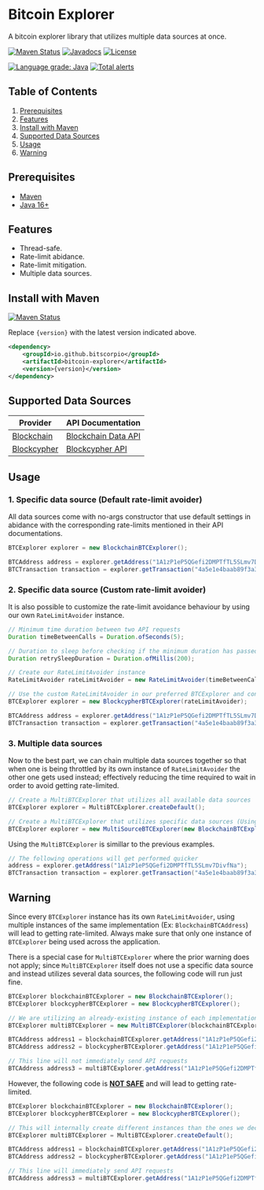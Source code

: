 # Bitcoin Explorer

A bitcoin explorer library that utilizes multiple data sources at once.

[![Maven Status](https://maven-badges.herokuapp.com/maven-central/io.github.bitscorpio/bitcoin-explorer/badge.svg?gav=true)](https://search.maven.org/artifact/io.github.bitscorpio/bitcoin-explorer/)
[![Javadocs](http://www.javadoc.io/badge/io.github.bitscorpio/bitcoin-explorer.svg)](https://www.javadoc.io/doc/io.github.bitscorpio/)
[![License](https://img.shields.io/badge/License-GPL%203.0-blue.svg)](https://www.gnu.org/licenses/gpl-3.0.en.html)

[![Language grade: Java](https://img.shields.io/lgtm/grade/java/g/BitScorpio/bitcoin-explorer.svg?logo=lgtm&logoWidth=18)](https://lgtm.com/projects/g/BitScorpio/bitcoin-explorer/context:java)
[![Total alerts](https://img.shields.io/lgtm/alerts/g/BitScorpio/bitcoin-explorer.svg?logo=lgtm&logoWidth=18)](https://lgtm.com/projects/g/BitScorpio/bitcoin-explorer/alerts/)

## Table of Contents

1. [Prerequisites](#Prerequisites)
2. [Features](#Features)
3. [Install with Maven](#Install-with-Maven)
4. [Supported Data Sources](#Supported-Data-Sources)
5. [Usage](#Usage)
6. [Warning](#Warning)

## Prerequisites

* [Maven](https://maven.apache.org/download.cgi)
* [Java 16+](https://www.oracle.com/java/technologies/downloads/)

## Features

- Thread-safe.
- Rate-limit abidance.
- Rate-limit mitigation.
- Multiple data sources.

## Install with Maven

[![Maven Status](https://maven-badges.herokuapp.com/maven-central/io.github.bitscorpio/bitcoin-explorer/badge.svg)](https://search.maven.org/artifact/io.github.bitscorpio/bitcoin-explorer/)

Replace `{version}` with the latest version indicated above.

```xml
<dependency>
    <groupId>io.github.bitscorpio</groupId>
    <artifactId>bitcoin-explorer</artifactId>
    <version>{version}</version>
</dependency>
```

## Supported Data Sources

Provider | API Documentation
------------- | -------------
[Blockchain](https://www.blockchain.com)  | [Blockchain Data API](https://www.blockchain.com/api/blockchain_api)
[Blockcypher](https://www.blockcypher.com)  | [Blockcypher API](https://www.blockcypher.com/dev/bitcoin/#introduction)

## Usage

### 1. Specific data source (Default rate-limit avoider)

All data sources come with no-args constructor that use default settings in abidance with the
corresponding rate-limits mentioned in their API documentations.

```java
BTCExplorer explorer = new BlockchainBTCExplorer();

BTCAddress address = explorer.getAddress("1A1zP1eP5QGefi2DMPTfTL5SLmv7DivfNa");
BTCTransaction transaction = explorer.getTransaction("4a5e1e4baab89f3a32518a88c31bc87f618f76673e2cc77ab2127b7afdeda33b");
```

### 2. Specific data source (Custom rate-limit avoider)

It is also possible to customize the rate-limit avoidance behaviour by using our
own `RateLimitAvoider` instance.

```java
// Minimum time duration between two API requests
Duration timeBetweenCalls = Duration.ofSeconds(5);

// Duration to sleep before checking if the minimum duration has passed
Duration retrySleepDuration = Duration.ofMillis(200);

// Create our RateLimitAvoider instance
RateLimitAvoider rateLimitAvoider = new RateLimitAvoider(timeBetweenCalls,retrySleepDuration);

// Use the custom RateLimitAvoider in our preferred BTCExplorer and continue as usual
BTCExplorer explorer = new BlockcypherBTCExplorer(rateLimitAvoider);

BTCAddress address = explorer.getAddress("1A1zP1eP5QGefi2DMPTfTL5SLmv7DivfNa");
BTCTransaction transaction = explorer.getTransaction("4a5e1e4baab89f3a32518a88c31bc87f618f76673e2cc77ab2127b7afdeda33b");
```

### 3. Multiple data sources

Now to the best part, we can chain multiple data sources together so that when one is being
throttled by its own instance of `RateLimitAvoider` the other one gets used instead; effectively
reducing the time required to wait in order to avoid getting rate-limited.

```java
// Create a MultiBTCExplorer that utilizes all available data sources
BTCExplorer explorer = MultiBTCExplorer.createDefault();
```

```java
// Create a MultiBTCExplorer that utilizes specific data sources (Using the varargs constructor)
BTCExplorer explorer = new MultiSourceBTCExplorer(new BlockchainBTCExplorer(), new BlockcypherBTCExplorer());
```

Using the `MultiBTCExplorer` is simillar to the previous examples.

```java
// The following operations will get performed quicker
address = explorer.getAddress("1A1zP1eP5QGefi2DMPTfTL5SLmv7DivfNa");
BTCTransaction transaction = explorer.getTransaction("4a5e1e4baab89f3a32518a88c31bc87f618f76673e2cc77ab2127b7afdeda33b");
```

## Warning
Since every `BTCExplorer` instance has its own `RateLimitAvoider`, using multiple instances of the
same implementation (Ex: `BlockchainBTCAddress`) will lead to getting rate-limited. Always make sure
that only one instance of `BTCExplorer` being used across the application.

There is a special case for `MultiBTCExplorer` where the prior warning does not apply;
since `MultiBTCExplorer` itself does not use a specific data source and instead utilizes several
data sources, the following code will run just fine.

```java
BTCExplorer blockchainBTCExplorer = new BlockchainBTCExplorer();
BTCExplorer blockcypherBTCExplorer = new BlockcypherBTCExplorer();

// We are utilizing an already-existing instance of each implementation
BTCExplorer multiBTCExplorer = new MultiBTCExplorer(blockchainBTCExplorer, blockcypherBTCExplorer);

BTCAddress address1 = blockchainBTCExplorer.getAddress("1A1zP1eP5QGefi2DMPTfTL5SLmv7DivfNa");
BTCAddress address2 = blockcypherBTCExplorer.getAddress("1A1zP1eP5QGefi2DMPTfTL5SLmv7DivfNa");

// This line will not immediately send API requests
BTCAddress address3 = multiBTCExplorer.getAddress("1A1zP1eP5QGefi2DMPTfTL5SLmv7DivfNa");
```

However, the following code is <ins>**NOT SAFE**</ins> and will lead to getting rate-limited.

```java
BTCExplorer blockchainBTCExplorer = new BlockchainBTCExplorer();
BTCExplorer blockcypherBTCExplorer = new BlockcypherBTCExplorer();

// This will internally create different instances than the ones we declared above
BTCExplorer multiBTCExplorer = MultiBTCExplorer.createDefault();

BTCAddress address1 = blockchainBTCExplorer.getAddress("1A1zP1eP5QGefi2DMPTfTL5SLmv7DivfNa");
BTCAddress address2 = blockcypherBTCExplorer.getAddress("1A1zP1eP5QGefi2DMPTfTL5SLmv7DivfNa");

// This line will immediately send API requests
BTCAddress address3 = multiBTCExplorer.getAddress("1A1zP1eP5QGefi2DMPTfTL5SLmv7DivfNa");
```

